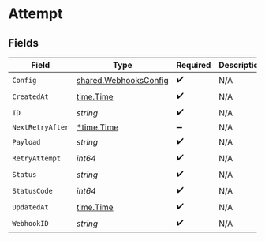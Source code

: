 # Attempt


## Fields

| Field                                                                 | Type                                                                  | Required                                                              | Description                                                           | Example                                                               |
| --------------------------------------------------------------------- | --------------------------------------------------------------------- | --------------------------------------------------------------------- | --------------------------------------------------------------------- | --------------------------------------------------------------------- |
| `Config`                                                              | [shared.WebhooksConfig](../../../pkg/models/shared/webhooksconfig.md) | :heavy_check_mark:                                                    | N/A                                                                   |                                                                       |
| `CreatedAt`                                                           | [time.Time](https://pkg.go.dev/time#Time)                             | :heavy_check_mark:                                                    | N/A                                                                   |                                                                       |
| `ID`                                                                  | *string*                                                              | :heavy_check_mark:                                                    | N/A                                                                   |                                                                       |
| `NextRetryAfter`                                                      | [*time.Time](https://pkg.go.dev/time#Time)                            | :heavy_minus_sign:                                                    | N/A                                                                   |                                                                       |
| `Payload`                                                             | *string*                                                              | :heavy_check_mark:                                                    | N/A                                                                   | {"data":"test"}                                                       |
| `RetryAttempt`                                                        | *int64*                                                               | :heavy_check_mark:                                                    | N/A                                                                   | 1                                                                     |
| `Status`                                                              | *string*                                                              | :heavy_check_mark:                                                    | N/A                                                                   | success                                                               |
| `StatusCode`                                                          | *int64*                                                               | :heavy_check_mark:                                                    | N/A                                                                   | 200                                                                   |
| `UpdatedAt`                                                           | [time.Time](https://pkg.go.dev/time#Time)                             | :heavy_check_mark:                                                    | N/A                                                                   |                                                                       |
| `WebhookID`                                                           | *string*                                                              | :heavy_check_mark:                                                    | N/A                                                                   |                                                                       |